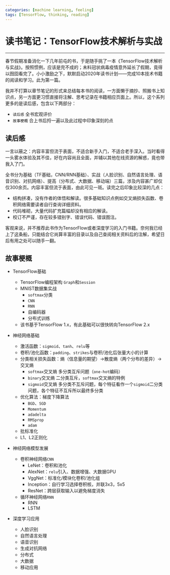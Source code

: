```yaml
---
categories: [machine learning, feeling]
tags: [TensorFlow, thinking, reading]
---
```


# 读书笔记：TensorFlow技术解析与实战


---


春节假期准备消化一下几年前屯的书，于是随手挑了一本《TensorFlow技术解析与实战》。按照惯例，应该是完不成的；未料冠状病毒疫情意外延长了假期，竟得以囫囵看完了。小小激励之下，默默启动2020年读书计划——完成10本技术书籍的阅读和学习。此为第一篇。

我并不打算以章节笔记的形式来总结每本书的阅读，一方面懒于摘抄、照搬书上知识点，另一方面更习惯直接将注解、思考记录在书籍相应页面上。所以，这个系列更多的是读后感，包含以下两部分：

- `读后感` 全书宏观评价
- `故事梗概` 合上书后捋一遍以及此过程中印象深刻的点

## 读后感

一言以蔽之：内容丰富但流于表面，不适合新手入门，不适合老手深入。当时看得一头雾水体验及其不佳，好在内容尚且全面，并辅以其他在线资源的解惑，竟也带我入了门。

全书分为基础（TF基础，CNN/RNN基础）、实战（人脸识别、自然语言处理、语音识别、对抗网络）、提高（分布式、大数据、移动端）三篇，涉及内容甚广却仅仅300余页。内容丰富但流于表面，由此可见一斑。读完之后印象比较深的几点：

- 结构拼凑，没有作者的体悟和解读。很多基础知识点例如交叉熵损失函数、卷积网络需要读者自行查询详细资料。
- 代码堆砌，大量代码扩充篇幅却没有相应的解读。
- 校订不严谨，存在较多错别字、错误代码、错误图注。

客观来说，并不推荐此书作为TensorFlow或者深度学习的入门书籍。奈何我已经上了这条船，只能结合它尚算丰富的目录以及自己查阅相关资料后的注解，希望日后有用之处可以随手一翻。


## 故事梗概

- TensorFlow基础
    - TensorFlow编程架构 `Graph`和`Session`
    - MNIST数据集实战
        - `softmax`分类
        - `CNN`
        - `RNN`
        - 自编码器
        - 分布式训练
    - 该书基于TensorFlow 1.x，有此基础可以很快转向TensorFlow 2.x

- 神经网络基础
    - 激活函数：`sigmoid`、`tanh`、`relu`等
    - 卷积/池化函数：`padding`、`strikes`与卷积/池化后张量大小的计算
    - 分类相关损失函数：熵（信息量的期望）->散度熵（两个分布的差异）->交叉熵
        - `softmax`交叉熵 多分类互斥问题（`one-hot`编码）
        - `binary`交叉熵  二分类互斥，`softmax`交叉熵的特例
        - `sigmoid`交叉熵 多分类不互斥问题，每个特征看作一个`sigmoid`二分类问题，各个特征不互斥所以最终多分类
    - 优化算法：梯度下降算法
        - `BGD`、`SGD`
        - `Momentum`
        - `adadelta`
        - `RMSprop`
        - `adam`
    - 批标准化
    - L1、L2正则化

- 神经网络模型发展
    - 卷积神经网络`CNN`
        - LeNet：卷积和池化
        - AlexNet：`relu`引入、数据增强、大数据GPU
        - VggNet：标准化/模块化卷积/池化组
        - Inception：自行学习选择卷积核，并联3x3，5x5
        - ResNet：跨层获取输入以避免梯度消失
    - 循环神经网络`RNN`
        - RNN
        - LSTM

- 深度学习应用
    - 人脸识别
    - 自然语言处理
    - 语音识别
    - 生成对抗网络
    - 分布式
    - 大数据
    - 移动应用
